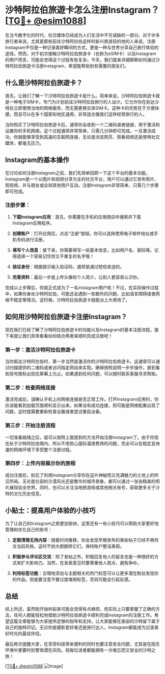 # 沙特阿拉伯旅遊卡怎么注册Instagram？[[TG💪+ @esim1088](https://t.me/s/esim1088)]

在当今数字化的时代，社交媒体已经成为人们生活中不可或缺的一部分。对于许多旅行者来说，尤其是那些前往沙特阿拉伯这样的新兴旅游目的地的人来说，注册Instagram不仅是一种记录美好瞬间的方式，更是一种与世界分享自己旅行体验的途径。然而，对于初次接触沙特阿拉伯旅游卡（也称为eSIM卡）以及Instagram的用户而言，可能会觉得这个过程有些复杂。今天，我们就来详细聊聊如何通过沙特阿拉伯旅遊卡注册Instagram，希望能帮助到有需要的朋友们。

## 什么是沙特阿拉伯旅遊卡？

首先，让我们了解一下沙特阿拉伯旅遊卡是什么。简单来说，沙特阿拉伯旅遊卡就是一种电子SIM卡，专门为计划前往沙特阿拉伯旅行的人设计。它允许你在到达沙特后立即使用当地的网络服务，而无需更换实体SIM卡。这种卡的优势在于方便快捷，而且可以在多个国家和地区通用，非常适合像我们这样经常旅行的人。

当你购买了沙特阿拉伯旅遊卡后，通常你会收到一个二维码或者链接，用于激活和设置你的手机网络。这个过程通常非常简单，只需几分钟即可完成。一旦激活成功，你就能够享受到高速的互联网连接，无论是浏览网页、观看视频还是使用社交媒体，都毫无压力。

## Instagram的基本操作

在讨论如何注册Instagram之前，我们先简单回顾一下这个平台的基本功能。Instagram是一个以图片和视频分享为主的社交平台，用户可以通过它发布照片、短视频，并与朋友或全球其他用户互动。注册Instagram非常简单，只需几个步骤即可完成。

### 注册步骤：

1. **下载Instagram应用**：首先，你需要在手机的应用商店中搜索并下载Instagram应用程序。
   
2. **创建账户**：打开应用后，点击“注册”按钮。你可以选择使用电子邮件地址或手机号码进行注册。

3. **填写个人信息**：接下来，你需要填写一些基本信息，比如用户名、密码等。记得选择一个容易记住但又不重复的名字哦！

4. **验证身份**：根据提示输入验证码，通常是通过短信发送的。

5. **完善资料**：最后一步是上传头像和个人简介，让别人更容易认识你。

完成以上步骤后，你就正式成为了一名Instagram用户啦！不过，在实际操作过程中，如果你身处沙特阿拉伯，可能还会遇到一些额外的问题，比如语言障碍或者网络不稳定等情况。这时候，沙特阿拉伯旅遊卡就能派上大用场了。

## 如何用沙特阿拉伯旅遊卡注册Instagram？

现在我们已经了解了沙特阿拉伯旅遊卡的功能以及Instagram的基本注册流程，接下来就让我们具体看看如何结合两者来顺利完成注册吧！

### 第一步：激活沙特阿拉伯旅遊卡

当你抵达沙特阿拉伯时，第一步当然是激活你的沙特阿拉伯旅遊卡。这通常可以通过扫描提供的二维码或者访问指定网站来实现。确保按照说明一步步操作，直到看到信号图标出现在屏幕上为止。如果遇到任何问题，可以随时联系客服寻求帮助。

### 第二步：检查网络连接

激活完成后，请确认手机上的网络连接是否正常工作。打开Instagram应用时，你应该能看到加载页面顺利显示出来。如果没有成功连接，则可能是网络配置出现了问题，这时就需要重新检查设置或者尝试重启设备。

### 第三步：开始注册流程

一切准备就绪之后，就可以按照上面提到的方法开始注册Instagram了。由于你现在处于沙特阿拉伯境内，所以不用担心国际漫游费用的问题，完全可以在稳定且快速的网络环境下享受整个注册过程。

### 第四步：上传内容展示你的旅程

成功注册后，别忘了利用Instagram分享你在这片神秘而又充满魅力的土地上的所见所闻。无论是壮丽的沙漠风光还是繁华的城市景象，都可以通过一张张精美的照片展现给全世界。同时，也可以关注当地旅游局或其他相关账号，获取更多关于沙特的文化历史信息。

## 小贴士：提高用户体验的小技巧

为了让自己的Instagram之旅更加愉快，这里还有一些小技巧可以帮助大家更好地管理和优化自己的账号：

1. **定期清理无用内容**：随着时间推移，你会发现早期发布的某些帖子已经不再符合当前风格，这时不妨大胆删除它们，保持账户整洁美观。
   
2. **积极参与评论区交流**：除了发帖之外，积极回复他人的留言也是一种很好的方式来扩大影响力。当然，在发表意见时要尊重他人观点，避免争吵。
   
3. **利用标签功能**：合理地添加与主题相关的热门标签可以让更多潜在粉丝发现你的作品。但是要注意不要过度堆砌标签，否则可能会引起反感。

## 总结

综上所述，虽然刚开始听起来可能会觉得有点麻烦，但实际上只要掌握了正确的方法，任何人都能轻松地借助沙特阿拉伯旅遊卡顺利完成Instagram的注册工作。希望这篇文章能够为大家提供足够的指导和支持，让大家能够在美丽的沙特留下属于自己的独特印记。无论你是摄影爱好者还是旅行达人，Instagram都能成为记录美好时光的最佳伴侣。

最后再次提醒大家，在享受科技带来便利的同时也要注意安全问题，尤其是在陌生环境中更要时刻警惕潜在风险。祝每位读者都能拥有一次难忘而又安全的沙特之旅！

[[TG💪+ @esim1088](https://t.me/s/esim1088) ![Image](https://i.postimg.cc/4NQfJmqS/Snipaste-2025-05-13-00-14-12.png)]